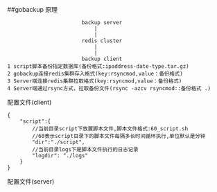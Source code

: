 ##gobackup
原理

                            backup server
                                |
                                |
                            redis cluster
                                |
                                |
                            backup client
    1 script脚本备份指定数据库(备份格式:ipaddress-date-type.tar.gz)
    2 gobackup连接redis集群存入格式(key:rsyncmod,value：备份格式)
    3 Server端连接redis集群拉取格式(key:rsyncmod,value：备份格式)
    4 Server端通过rsync方式，拉取备份文件(rsync -azcv rsyncmod::备份格式 .)

配置文件(client)

    {
        "script":{
            //当前目录script下放置脚本文件,脚本文件格式:60_script.sh
            //60表示script目录下的脚本文件每隔多长时间循环执行,单位默认是分钟
            "dir":"./script",
            //当前目录logs下是脚本文件执行的日志记录
            "logdir": "./logs"
        }
    }

配置文件(server)
